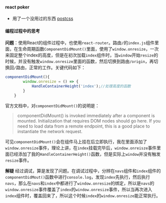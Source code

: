 #### react poker
- 用了一个没用过的东西 [postcss](http://postcss.org/)

#### 编程过程中的思考
**问题**：使用React的组件过程中，也使用`react-router`。路由`/`的`index.js`组件里面，在生命周期函数`ComponentDidMount()`里面，使用了`window.onresize`，一次来固定整个index的高度，但是在初次加载`index`组件时，当`window`开始`resize`的时候，并没有触发`window.onresize`里面的函数，然后切换到路由`/origin`，再切换回`/`路由，正常的工作。关键代码如下：
```javascript
componentDidMount(){
		window.onresize = () => {
			HandleContainerHeight('index');//处理高度的函数
		}
	}
```
官方文档中，对`componentDidMount()`的说明是：
> componentDidMount() is invoked immediately after a component is mounted. Initialization that requires DOM nodes should go here. If you need to load data from a remote endpoint, this is a good place to instantiate the network request.

可见`componentDidMount()`会在组件马上挂在后立即执行，我在里面添加了`window.onresize`事件，理论上讲，在`index`挂载完毕后，`window.onreisze`事件里面已经添加了我的`HandleContainerHeight()`函数，但是实际上`window`并没有触发`resize`事件。

**解疑** 经过调试，算是发现了问题。在调试过程中，分辨在`navs`组件和`index`组件的`componentDidMout()`函数中进行`console.log`，发现`index`先执行，然后执行`navs`，那么在`navs`和`index`中都进行了`window.onresize`的绑定，所以是`navs`的`window.onresize`事件覆盖了`index`的`window.onresize`事件，所以当再次进入`index`组件时，覆盖回来了，所以这个时候`index`的`window.onresize`能正常执行。